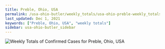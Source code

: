 ```yaml
---
title: Preble, Ohio, USA
permalink: /usa-ohio-butler/weekly_totals/usa-ohio-preble-weekly_totals.html
last_updated: Dec 1, 2021
keywords: ["Preble, Ohio, USA", "weekly totals"]
sidebar: usa-ohio-butler_sidebar
---
```


![Weekly Totals of Confirmed Cases for Preble, Ohio, USA](/covid_tracker/images/graphs/usa-ohio-preble-weekly_totals_graph.png)
